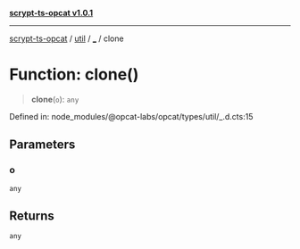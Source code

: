 [**scrypt-ts-opcat v1.0.1**](../../../../README.md)

***

[scrypt-ts-opcat](../../../../README.md) / [util](../../README.md) / [\_](../README.md) / clone

# Function: clone()

> **clone**(`o`): `any`

Defined in: node\_modules/@opcat-labs/opcat/types/util/\_.d.cts:15

## Parameters

### o

`any`

## Returns

`any`
